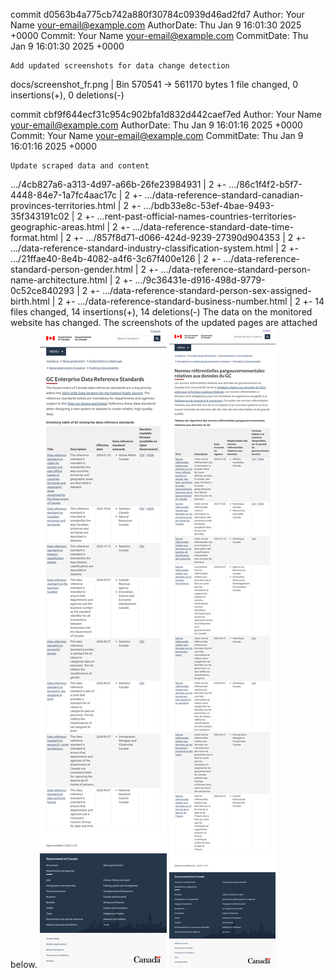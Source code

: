 commit d0563b4a775cb742a880f30784c0939d46ad2fd7
Author:     Your Name <your-email@example.com>
AuthorDate: Thu Jan 9 16:01:30 2025 +0000
Commit:     Your Name <your-email@example.com>
CommitDate: Thu Jan 9 16:01:30 2025 +0000

    Add updated screenshots for data change detection

 docs/screenshot_fr.png | Bin 570541 -> 561170 bytes
 1 file changed, 0 insertions(+), 0 deletions(-)

commit cbf9f644ecf31c954c902bfa1d832d442caef7ed
Author:     Your Name <your-email@example.com>
AuthorDate: Thu Jan 9 16:01:16 2025 +0000
Commit:     Your Name <your-email@example.com>
CommitDate: Thu Jan 9 16:01:16 2025 +0000

    Update scraped data and content

 .../4cb827a6-a313-4d97-a66b-26fe23984931                                | 2 +-
 .../86c1f4f2-b5f7-4448-84e7-1a7fc4aac17c                                | 2 +-
 .../data-reference-standard-canadian-provinces-territories.html         | 2 +-
 .../bdb33e8c-53ef-4bae-9493-35f343191c02                                | 2 +-
 ...rent-past-official-names-countries-territories-geographic-areas.html | 2 +-
 .../data-reference-standard-date-time-format.html                       | 2 +-
 .../857f8d71-d066-424d-9239-27390d904353                                | 2 +-
 .../data-reference-standard-industry-classification-system.html         | 2 +-
 .../21ffae40-8e4b-4082-a4f6-3c67f400e126                                | 2 +-
 .../data-reference-standard-person-gender.html                          | 2 +-
 .../data-reference-standard-person-name-architecture.html               | 2 +-
 .../9c36431e-d916-498d-9779-0c52ce840293                                | 2 +-
 .../data-reference-standard-person-sex-assigned-birth.html              | 2 +-
 .../data-reference-standard-business-number.html                        | 2 +-
 14 files changed, 14 insertions(+), 14 deletions(-)
The data on the monitored website has changed. The screenshots of the updated pages are attached below.
![Screenshot EN](https://github.com/PatLittle/GC-Ref-Data-Tracker/blob/main/docs/screenshot_en.png?raw=true)
![Screenshot FR](https://github.com/PatLittle/GC-Ref-Data-Tracker/blob/main/docs/screenshot_fr.png?raw=true)
